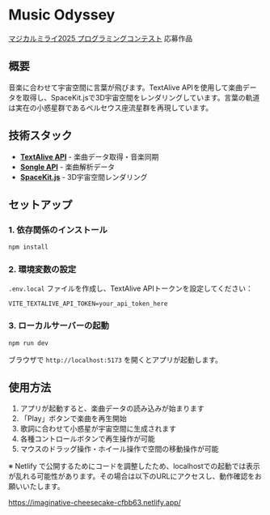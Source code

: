 # Music Odyssey

[マジカルミライ2025 プログラミングコンテスト](https://magicalmirai.com/2025/procon/) 応募作品

## 概要

音楽に合わせて宇宙空間に言葉が飛びます。TextAlive APIを使用して楽曲データを取得し、SpaceKit.jsで3D宇宙空間をレンダリングしています。言葉の軌道は実在の小惑星群であるペルセウス座流星群を再現しています。

## 技術スタック

- [**TextAlive API**](https://developer.textalive.jp/) - 楽曲データ取得・音楽同期
- [**Songle API**](https://api.songle.jp/) - 楽曲解析データ
- [**SpaceKit.js**](https://typpo.github.io/spacekit/) - 3D宇宙空間レンダリング

## セットアップ

### 1. 依存関係のインストール

```bash
npm install
```

### 2. 環境変数の設定

`.env.local` ファイルを作成し、TextAlive APIトークンを設定してください：

```
VITE_TEXTALIVE_API_TOKEN=your_api_token_here
```

### 3. ローカルサーバーの起動

```bash
npm run dev
```

ブラウザで `http://localhost:5173` を開くとアプリが起動します。

## 使用方法

1. アプリが起動すると、楽曲データの読み込みが始まります
2. 「Play」ボタンで楽曲を再生開始
3. 歌詞に合わせて小惑星が宇宙空間に生成されます
4. 各種コントロールボタンで再生操作が可能
5. マウスのドラッグ操作・ホイール操作で空間の移動操作が可能

※ Netlify で公開するためにコードを調整したため、localhostでの起動では表示が乱れる可能性があります。その場合は以下のURLにアクセスし、動作確認をお願いいたします。

https://imaginative-cheesecake-cfbb63.netlify.app/
